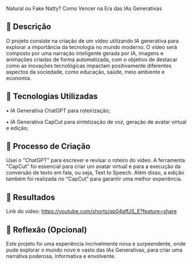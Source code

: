 Natural ou Fake Natty? Como Vencer na Era das IAs Generativas

## 📒 Descrição

O projeto consiste na criação de um vídeo utilizando IA generativa para explorar a importância da tecnologia no mundo moderno. O vídeo será composto por uma narração inteligente gerada por IA, imagens e animações criadas de forma automatizada, com o objetivo de destacar como as inovações tecnológicas impactam positivamente diferentes aspectos da sociedade, como educação, saúde, meio ambiente e economia.

## 🤖 Tecnologias Utilizadas
• IA Generativa ChatGPT para roteirização;

• IA Generativa CapCut para sintetização de voz, geração de avatar virtual e edição;

## 🧐 Processo de Criação
Usei o "ChatGPT" para escrever e revisar o roteiro do vídeo. A ferramenta "CapCut" foi essencial para criar um avatar virtual e para a execução da conversão de texto em fala, ou seja, Text to Speech. Além disso, a edição também foi realizada no "CapCut" para garantir uma melhor experiência.

## 🚀 Resultados
Link do vídeo:
https://youtube.com/shorts/qp04affJS_E?feature=share

## 💭 Reflexão (Opcional)
Este projeto foi uma experiência incrívelmente nova e surpeendente, onde pude explorar o mundo novo e vasto das IAs Generativas, para criar uma narrativa poderosa, informativa e envolvente.
